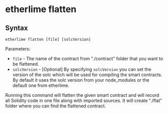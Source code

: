 etherlime flatten
=================

Syntax
------

    etherlime flatten [file] [solcVersion]

Parameters:

-   `file` - The name of the contract from "./contract" folder that you
    want to be flattened.
-   `solcVersion` - [Optional] By specifying `solcVersion` you can set
    the version of the solc which will be used for compiling the smart
    contracts. By default it uses the solc version from your
    node\_modules or the default one from etherlime.

Running this command will flatten the given smart contract and will
record all Solidity code in one file along with imported sources. It
will create "./flat" folder where you can find the flattened contract.
